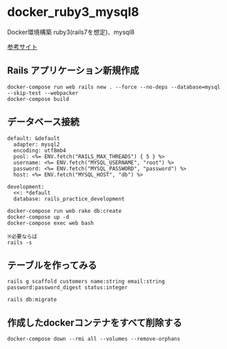 # docker_ruby3_mysql8
Docker環境構築 ruby3(rails7を想定)、mysql8

[参考サイト](https://qiita.com/neet244/items/8c5ed68fdc28121eecd7)

## Rails アプリケーション新規作成
```
docker-compose run web rails new . --force --no-deps --database=mysql --skip-test --webpacker
docker-compose build
```

## データベース接続
```
default: &default
  adapter: mysql2
  encoding: utf8mb4
  pool: <%= ENV.fetch("RAILS_MAX_THREADS") { 5 } %>
  username: <%= ENV.fetch("MYSQL_USERNAME", "root") %>
  password: <%= ENV.fetch("MYSQL_PASSWORD", "password") %>
  host: <%= ENV.fetch("MYSQL_HOST", "db") %>

development:
  <<: *default
  database: rails_practice_development
```

```
docker-compose run web rake db:create
docker-compose up -d
docker-compose exec web bash

※必要ならば
rails -s
```
## テーブルを作ってみる
```
rails g scaffold customers name:string email:string password:password_digest status:integer

rails db:migrate
```


## 作成したdockerコンテナをすべて削除する
```
docker-compose down --rmi all --volumes --remove-orphans
```

